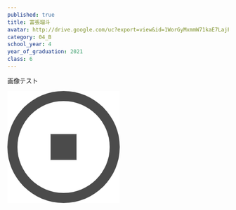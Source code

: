 ```yaml
---
published: true
title: 富張瑠斗
avatar: http://drive.google.com/uc?export=view&id=1WorGyMxmmW71kaE7LajF2mddhkPmng9Z
category: 04_B
school_year: 4
year_of_graduation: 2021
class: 6
---
```

画像テスト

![](public/files/再生停止ボタン.png)